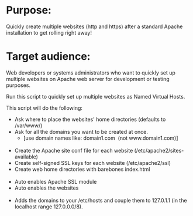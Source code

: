 <h1>Purpose:</h1>

<p>Quickly create multiple websites (http and https) after a standard Apache installation to get rolling right away!</p>

<h1>Target audience:</h1>

<p>Web developers or systems administrators who want to quickly set up multiple websites on Apache web server for development or testing purposes.</p>

<p>Run this script to quickly set up multiple websites as Named Virtual Hosts.</p>

<p>This script will do the following:</p>

<ul>
	<li>Ask where to place the websites&#39; home directories (defaults to /var/www/)</li>
	<li>Ask for all the domains you want to be created at once.
	<ul>
		<li>[use domain names like: domain1.com &nbsp;(not www.domain1.com)]<br />
		&nbsp;</li>
	</ul>
	</li>
	<li>Create the Apache site conf file for each website (/etc/apache2/sites-available)</li>
	<li>Create self-signed SSL keys for each website (/etc/apache2/ssl)</li>
	<li>Create web home directories with barebones index.html<br />
	&nbsp;</li>
	<li>Auto enables Apache SSL module</li>
	<li>Auto enables the websites<br />
	&nbsp;</li>
	<li>Adds the domains to your /etc/hosts and couple them to 127.0.1.1 (in the localhost range 127.0.0.0/8).</li>
</ul>
